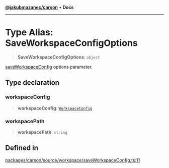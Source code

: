 [**@jakubmazanec/carson**](../README.md) • **Docs**

---

# Type Alias: SaveWorkspaceConfigOptions

> **SaveWorkspaceConfigOptions**: `object`

[saveWorkspaceConfig](../functions/saveWorkspaceConfig.md) options parameter.

## Type declaration

### workspaceConfig

> **workspaceConfig**: [`WorkspaceConfig`](WorkspaceConfig.md)

### workspacePath

> **workspacePath**: `string`

## Defined in

[packages/carson/source/workspace/saveWorkspaceConfig.ts:11](https://github.com/jakubmazanec/tools/blob/4809b04453aafb35a917917e0b4964a9ec0cd132/packages/carson/source/workspace/saveWorkspaceConfig.ts#L11)
